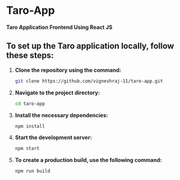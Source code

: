 
# Taro-App

**Taro Application Frontend Using React JS**

## To set up the Taro application locally, follow these steps:

1. **Clone the repository using the command:**
   ```bash
   git clone https://github.com/vigneshraj-11/taro-app.git
   ```

2. **Navigate to the project directory:**
   ```bash
   cd taro-app
   ```

3. **Install the necessary dependencies:**
   ```bash
   npm install
   ```

4. **Start the development server:**
   ```bash
   npm start
   ```

5. **To create a production build, use the following command:**
   ```bash
   npm run build
   ```
